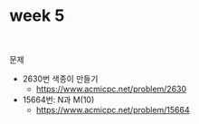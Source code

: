 # week 5



<br/>

문제

- 2630번 색종이 만들기
  - https://www.acmicpc.net/problem/2630
- 15664번: N과 M(10)
  - https://www.acmicpc.net/problem/15664





<br/>
